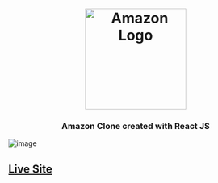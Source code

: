 <h1 align="center">
  <img width="200px" src="https://user-images.githubusercontent.com/99184393/181918767-075e0e45-8e1c-4985-88e4-ab84b18c1d9a.png" alt="Amazon Logo" />
</h1>

<h3 align="center">
    Amazon Clone created with React JS</a>
</h3>

![image](https://user-images.githubusercontent.com/75967993/200619397-f4ab48e7-ed15-425d-83ef-e0370640ed2b.png)

## <a href="https://react-amazon-clone1.vercel.app" target="_blank">Live Site</a>
